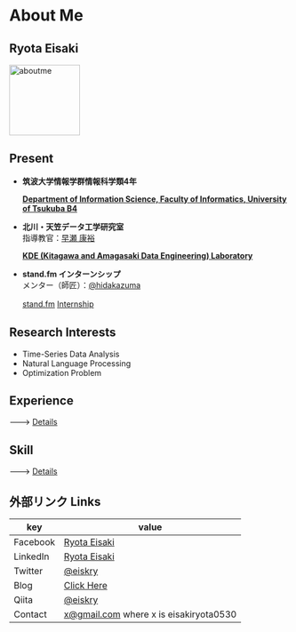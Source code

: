 # About Me

## Ryota Eisaki

<img width="127" alt="aboutme" src="https://user-images.githubusercontent.com/39875637/97383894-f75ae600-1911-11eb-852e-b3016eb7349a.jpeg">


## Present

- **筑波大学情報学群情報科学類4年**  

  [**Department of Information Science, Faculty of Informatics, University of Tsukuba B4**
](https://www.coins.tsukuba.ac.jp)

- **北川・天笠データ工学研究室**  
指導教官：[早瀬 康裕](http://www.kde.cs.tsukuba.ac.jp/~hayase/index.html)

  [**KDE (Kitagawa and Amagasaki Data Engineering) Laboratory**](http://kde.cs.tsukuba.ac.jp/) 

- **stand.fm インターンシップ**  
メンター（師匠）：[@hidakazuma](https://twitter.com/hidakazuma)

  [stand.fm](https://corp.stand.fm) [ Internship](https://herp.careers/v1/standfm/BraKuoBEMzlw)　

## Research Interests

- Time-Series Data Analysis
- Natural Language Processing 
- Optimization Problem



## Experience
---> [Details](https://github.com/RyotaEisaki/about_me/blob/master/Career.md)




## Skill

---> [Details](https://github.com/RyotaEisaki/about_me/blob/master/Skills.md)


## 外部リンク Links
|key|value|
|---|---|
|Facebook|[Ryota Eisaki](https://www.facebook.com/ryotaeisaki)|
|LinkedIn|[Ryota Eisaki](https://www.linkedin.com/in/eisakiryota)|
|Twitter|[@eiskry](https://twitter.com/eiskry)|
|Blog|[Click Here](https://rethink-multimedia.com)|
|Qiita|[@eiskry](https://qiita.com/eiskry)|
|Contact| x@gmail.com where x is eisakiryota0530|

